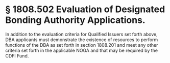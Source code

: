 # § 1808.502   Evaluation of Designated Bonding Authority Applications.

In addition to the evaluation criteria for Qualified Issuers set forth above, DBA applicants must demonstrate the existence of resources to perform functions of the DBA as set forth in section 1808.201 and meet any other criteria set forth in the applicable NOGA and that may be required by the CDFI Fund.




